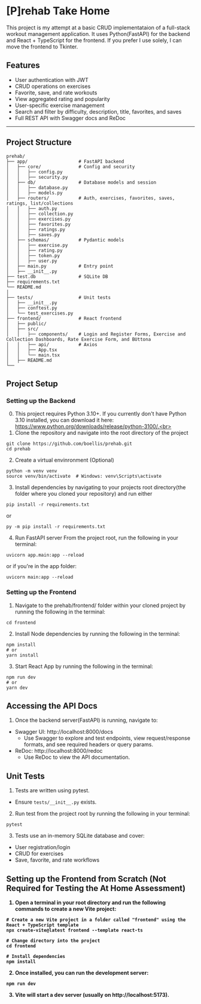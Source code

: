 # [P]rehab Take Home

This project is my attempt at a basic CRUD implementataion of a full-stack workout management application. It uses Python(FastAPI) for the backend and React + TypeScript for the frontend. If you prefer I use solely, I can move the frontend to Tkinter.


## Features

- User authentication with JWT  
- CRUD operations on exercises  
- Favorite, save, and rate workouts  
- View aggregated rating and popularity  
- User-specific exercise management  
- Search and filter by difficulty, description, title, favorites, and saves  
- Full REST API with Swagger docs  and ReDoc

---

## Project Structure
```
prehab/
├── app/                   # FastAPI backend
│   ├── core/              # Config and security
│   │   ├── config.py
│   │   ├── security.py
│   ├── db/                # Database models and session
│   │   ├── database.py
│   │   ├── models.py
│   ├── routers/           # Auth, exercises, favorites, saves, ratings, list/collections
│   │   ├── auth.py
│   │   ├── collection.py
│   │   ├── exercises.py
│   │   ├── favorites.py
│   │   ├── ratings.py
│   │   ├── saves.py
│   ├── schemas/           # Pydantic models
│   │   ├── exercise.py
│   │   ├── rating.py
│   │   ├── token.py
│   │   ├── user.py
│   ├── main.py            # Entry point
│   ├── __init__.py          
├── test.db                # SQLite DB
├── requirements.txt
└── README.md
│
├── tests/                 # Unit tests
│   ├── __init__.py
│   ├── conftest.py
│   └── test_exercises.py
├── frontend/              # React frontend
│   ├── public/
│   ├── src/
│   │   ├── components/    # Login and Register Forms, Exercise and Collection Dashboards, Rate Exercise Form, and BUttona
│   │   ├── api/           # Axios
│   │   ├── App.tsx        
│   │   └── main.tsx
│   ├── README.md
└── 
```

## Project Setup
### Setting up the Backend
0. This project requires Python 3.10+. If you currently don't have Python 3.10 installed, you can download it here: https://www.python.org/downloads/release/python-3100/.<br></br>
1. Clone the repository and navigate into the root directory of the project
```
git clone https://github.com/boellis/prehab.git
cd prehab
```
2. Create a virtual envinronment (Optional)
```
python -m venv venv
source venv/bin/activate  # Windows: venv\Scripts\activate
```
3. Install dependencies by navigating to your projects root directory(the folder where you cloned your repository) and run either
```
pip install -r requirements.txt
```
or 
```
py -m pip install -r requirements.txt
```

4. Run FastAPI server
From the project root, run the following in your terminal:
```
uvicorn app.main:app --reload
```
or if you're in the app folder:
```
uvicorn main:app --reload
```

### Setting up the Frontend
1. Navigate to the prehab/frontend/ folder within your cloned project by running the following in the terminal:
```
cd frontend
```
2. Install Node dependencies by running the following in the terminal:
```
npm install
# or
yarn install
```
3. Start React App by running the following in the terminal:
```
npm run dev
# or
yarn dev
```
## Accessing the API Docs
1. Once the backend server(FastAPI) is running, navigate to:
  - Swagger UI: http://localhost:8000/docs
     - Use Swagger to explore and test endpoints, view request/response formats, and see required headers or query params.
  - ReDoc: http://localhost:8000/redoc
     - Use ReDoc to view the API documentation. 

## Unit Tests
1. Tests are written using pytest.
  - Ensure `tests/__init__.py` exists.

2. Run test from the project root by running the following in your terminal:
```
pytest
```
3. Tests use an in-memory SQLite database and cover:
  - User registration/login
  - CRUD for exercises
  - Save, favorite, and rate workflows

## Setting up the Frontend from Scratch <b>(Not Required for Testing the At Home Assessment)<b>
1. Open a terminal in your root directory and run the following commands to create a new Vite project:

```
# Create a new Vite project in a folder called "frontend" using the React + TypeScript template
npx create-vite@latest frontend --template react-ts

# Change directory into the project
cd frontend

# Install dependencies
npm install
```
2. Once installed, you can run the development server:
```
npm run dev
```
3. Vite will start a dev server (usually on http://localhost:5173).

